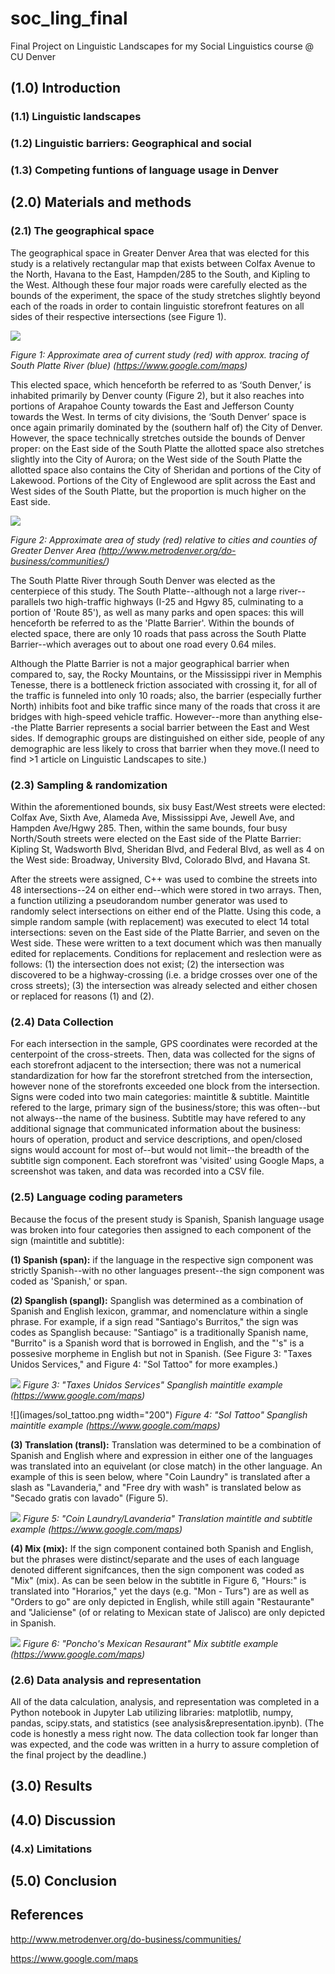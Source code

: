 # soc_ling_final
Final Project on Linguistic Landscapes for my Social Linguistics course @ CU Denver

## (1.0) Introduction
### (1.1) Linguistic landscapes
### (1.2) Linguistic barriers: Geographical and social
### (1.3) Competing funtions of language usage in Denver


## (2.0) Materials and methods
### (2.1) The geographical space

The geographical space in Greater Denver Area that was elected for this study is a relatively rectangular map that exists between Colfax Avenue to the North, Havana to the East, Hampden/285 to the South, and Kipling to the West. Although these four major roads were carefully elected as the bounds of the experiment, the space of the study stretches slightly beyond each of the roads in order to contain linguistic storefront features on all sides of their respective intersections (see Figure 1).

![](images/current_study.png)

*Figure 1: Approximate area of current study (red) with approx. tracing of South Platte River (blue) (https://www.google.com/maps)*

This elected space, which henceforth be referred to as ‘South Denver,’ is inhabited primarily by Denver county (Figure 2), but it also reaches into portions of Arapahoe County towards the East and Jefferson County towards the West. In terms of city divisions, the ‘South Denver’ space  is once again primarily dominated by the (southern half of) the City of Denver. However, the space technically stretches outside the bounds of Denver proper: on the East side of the South Platte the allotted space also stretches slightly into the City of Aurora; on the West side of the South Platte the allotted space also contains the City of Sheridan and portions of the City of Lakewood. Portions of the City of Englewood are split across the East and West sides of the South Platte, but the proportion is much higher on the East side. 

![](images/counties.png)

*Figure 2: Approximate area of study (red) relative to cities and counties of Greater Denver Area (http://www.metrodenver.org/do-business/communities/)*

The South Platte River through South Denver was elected as the centerpiece of this study. The South Platte--although not a large river--parallels two high-traffic highways (I-25 and Hgwy 85, culminating to a portion of 'Route 85'), as well as many parks and open spaces: this will henceforth be referred to as the 'Platte Barrier'. Within the bounds of elected space, there are only 10 roads that pass across the South Platte Barrier--which averages out to about one road every 0.64 miles.

Although the Platte Barrier is not a major geographical barrier when compared to, say, the Rocky Mountains, or the Mississippi river in Memphis Tenesse, there is a bottleneck friction associated with crossing it, for all of the traffic is funneled into only 10 roads; also, the barrier (especially further North) inhibits foot and bike traffic since many of the roads that cross it are bridges with high-speed vehicle traffic. However--more than anything else--the Platte Barrier represents a social barrier between the East and West sides. If demographic groups are distinguished on either side, people of any demographic are less likely to cross that barrier when they move.(I need to find >1 article on Linguistic Landscapes to site.)

### (2.3) Sampling & randomization

Within the aforementioned bounds, six busy East/West streets were elected: Colfax Ave, Sixth Ave, Alameda Ave, Mississippi Ave, Jewell Ave, and Hampden Ave/Hgwy 285. Then, within the same bounds, four busy North/South streets were elected on the East side of the Platte Barrier: Kipling St, Wadsworth Blvd, Sheridan Blvd, and Federal Blvd, as well as 4 on the West side: Broadway, University Blvd, Colorado Blvd, and Havana St.

After the streets were assigned, C++ was used to combine the streets into 48 intersections--24 on either end--which were stored in two arrays. Then, a function utilizing a pseudorandom number generator was used to randomly select intersections on either end of the Platte. Using this code, a simple random sample (with replacement) was executed to elect 14 total intersections: seven on the East side of the Platte Barrier, and seven on the West side. These were written to a text document which was then manually edited for replacements. Conditions for replacement and reslection were as follows: (1) the intersection does not exist; (2) the intersection was discovered to be a highway-crossing (i.e. a bridge crosses over one of the cross streets); (3) the intersection was already selected and either chosen or replaced for reasons (1) and (2). 

### (2.4) Data Collection

For each intersection in the sample, GPS coordinates were recorded at the centerpoint of the cross-streets. Then, data was collected for the signs of each storefront adjacent to the intersection; there was not a numerical standardization for how far the storefront stretched from the intersection, however none of the storefronts exceeded one block from the intersection. Signs were coded into two main categories: maintitle & subtitle. Maintitle refered to the large, primary sign of the business/store; this was often--but not always--the name of the business. Subtitle may have refered to any additional signage that communicated information about the business: hours of operation, product and service descriptions, and open/closed signs would account for most of--but would not limit--the breadth of the subtitle sign component. Each storefront was 'visited' using Google Maps, a screenshot was taken, and data was recorded into a CSV file. 

### (2.5) Language coding parameters

Because the focus of the present study is Spanish, Spanish language usage was broken into four categories then assigned to each component of the sign (maintitle and subtitle):

**(1) Spanish (span):** if the language in the respective sign component was strictly Spanish--with no other languages present--the sign component was coded as 'Spanish,' or span.

**(2) Spanglish (spangl):** Spanglish was determined as a combination of Spanish and English lexicon, grammar, and nomenclature within a single phrase. For example, if a sign read "Santiago's Burritos," the sign was codes as Spanglish because: "Santiago" is a traditionally Spanish name, "Burrito" is a Spanish word that is borrowed in English, and the "'s" is a possesive morpheme in English but not in Spanish. (See Figure 3: "Taxes Unidos Services," and Figure 4: "Sol Tattoo" for more examples.)

![](images/taxes_unidos.png)
*Figure 3: "Taxes Unidos Services" Spanglish maintitle example (https://www.google.com/maps)*

![](images/sol_tattoo.png width="200")
*Figure 4: "Sol Tattoo" Spanglish maintitle example (https://www.google.com/maps)*

**(3) Translation (transl):** Translation was determined to be a combination of Spanish and English where and expression in either one of the languages was translated into an equivelant (or close match) in the other language. An example of this is seen below, where "Coin Laundry" is translated after a slash as "Lavanderia," and "Free dry with wash" is translated below as "Secado gratis con lavado" (Figure 5).

![](images/lavanderia.png)
*Figure 5: "Coin Laundry/Lavanderia" Translation maintitle and subtitle example (https://www.google.com/maps)*

**(4) Mix (mix):** If the sign component contained both Spanish and English, but the phrases were distinct/separate and the uses of each language denoted different signifcances, then the sign component was coded as "Mix" (mix). As can be seen below in the subtitle in Figure 6, "Hours:" is translated into "Horarios," yet the days (e.g. "Mon - Turs") are as well as "Orders to go" are only depicted in English, while still again "Restaurante" and "Jaliciense" (of or relating to Mexican state of Jalisco) are only depicted in Spanish.

![](images/ponchos_subtitle.png)
*Figure 6: "Poncho's Mexican Resaurant" Mix subtitle example (https://www.google.com/maps)*

### (2.6) Data analysis and representation

All of the data calculation, analysis, and representation was completed in a Python notebook in Jupyter Lab utilizing libraries: matplotlib, numpy, pandas, scipy.stats, and statistics (see analysis&representation.ipynb). (The code is honestly a mess right now. The data collection took far longer than was expected, and the code was written in a hurry to assure completion of the final project by the deadline.)

## (3.0) Results

## (4.0) Discussion

### (4.x) Limitations

## (5.0) Conclusion



## References

http://www.metrodenver.org/do-business/communities/

https://www.google.com/maps
